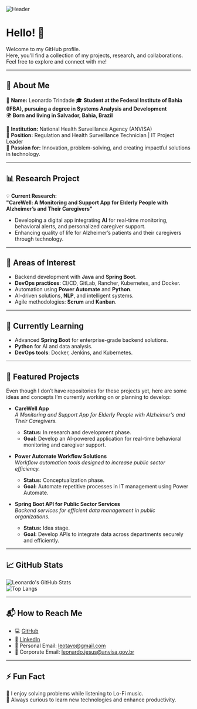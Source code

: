 ![Header](https://github.com/leotavo/leotavo/assets/header-image.webp) 

# Hello! 👋

Welcome to my GitHub profile.  
Here, you'll find a collection of my projects, research, and collaborations. Feel free to explore and connect with me!

---

## 💼 About Me  
👤 **Name:** Leonardo Trindade
🎓 **Student at the Federal Institute of Bahia (IFBA), pursuing a degree in Systems Analysis and Development**  
🌍 **Born and living in Salvador, Bahia, Brazil**  

🏢 **Institution:** National Health Surveillance Agency (ANVISA)  
📌 **Position:** Regulation and Health Surveillance Technician | IT Project Leader  
🚀 **Passion for:** Innovation, problem-solving, and creating impactful solutions in technology.

---

## 📊 Research Project  
💡 **Current Research:**  
**"CareWell: A Monitoring and Support App for Elderly People with Alzheimer’s and Their Caregivers"**  
- Developing a digital app integrating **AI** for real-time monitoring, behavioral alerts, and personalized caregiver support.  
- Enhancing quality of life for Alzheimer’s patients and their caregivers through technology.  

---

## 🚀 Areas of Interest  
- Backend development with **Java** and **Spring Boot**.  
- **DevOps practices**: CI/CD, GitLab, Rancher, Kubernetes, and Docker.  
- Automation using **Power Automate** and **Python**.  
- AI-driven solutions, **NLP**, and intelligent systems.  
- Agile methodologies: **Scrum** and **Kanban**.  

---

## 🌱 Currently Learning  
- Advanced **Spring Boot** for enterprise-grade backend solutions.  
- **Python** for AI and data analysis.  
- **DevOps tools**: Docker, Jenkins, and Kubernetes.  

---

## 🔭 Featured Projects  
Even though I don’t have repositories for these projects yet, here are some ideas and concepts I’m currently working on or planning to develop:

- **CareWell App**  
  *A Monitoring and Support App for Elderly People with Alzheimer’s and Their Caregivers.*  
  - **Status:** In research and development phase.  
  - **Goal:** Develop an AI-powered application for real-time behavioral monitoring and caregiver support.  

- **Power Automate Workflow Solutions**  
  *Workflow automation tools designed to increase public sector efficiency.*  
  - **Status:** Conceptualization phase.  
  - **Goal:** Automate repetitive processes in IT management using Power Automate.

- **Spring Boot API for Public Sector Services**  
  *Backend services for efficient data management in public organizations.*  
  - **Status:** Idea stage.  
  - **Goal:** Develop APIs to integrate data across departments securely and efficiently.
    
---

## 📈 GitHub Stats  
![Leonardo's GitHub Stats](https://github-readme-stats.vercel.app/api?username=leotavo&show_icons=true&theme=radical)  
![Top Langs](https://github-readme-stats.vercel.app/api/top-langs/?username=leotavo&layout=compact&theme=radical)

---

## 📬 How to Reach Me  
- 💻 [GitHub](https://github.com/leotavo)  
- 💼 [LinkedIn](https://www.linkedin.com/in/leonardo-trindade-8180628a/)  
- 📧 Personal Email: [leotavo@gmail.com](mailto:leotavo@gmail.com)  
- 📧 Corporate Email: [leonardo.jesus@anvisa.gov.br](mailto:leonardo.jesus@anvisa.gov.br)  

---

## ⚡ Fun Fact  
🎵 I enjoy solving problems while listening to Lo-Fi music.  
🌟 Always curious to learn new technologies and enhance productivity.  
